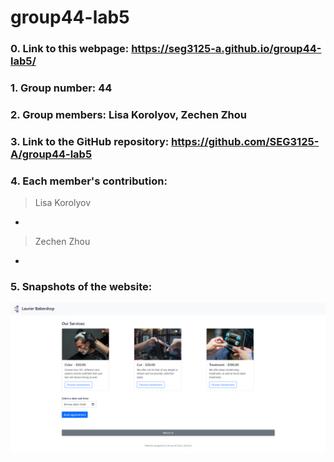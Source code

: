 # group44-lab5

### 0. Link to this webpage: https://seg3125-a.github.io/group44-lab5/
### 1. Group number: 44
### 2. Group members: Lisa Korolyov, Zechen Zhou
### 3. Link to the GitHub repository: https://github.com/SEG3125-A/group44-lab5
### 4. Each member's contribution:

>Lisa Korolyov
* 

>Zechen Zhou
* 

### 5. Snapshots of the website: 
  ![](/Docs/Images/snapshot1.png)
